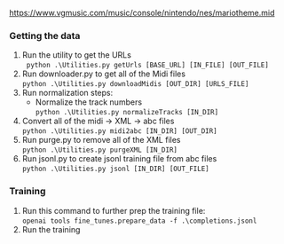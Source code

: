 https://www.vgmusic.com/music/console/nintendo/nes/mariotheme.mid

### Getting the data

1. Run the utility to get the URLs      
` 
    python .\Utilities.py getUrls [BASE_URL] [IN_FILE] [OUT_FILE]
`   
2. Run downloader.py to get all of the Midi files   
`
    python .\Utilities.py downloadMidis [OUT_DIR] [URLS_FILE]
`   
3. Run normalization steps:
    - Normalize the track numbers   
    `
        python .\Utilities.py normalizeTracks [IN_DIR]
    `   
4. Convert all of the midi -> XML -> abc files      
`
    python .\Utilities.py midi2abc [IN_DIR] [OUT_DIR]
`   
5. Run purge.py to remove all of the XML files      
`
    python .\Utilities.py purgeXML [IN_DIR]
`   
6. Run jsonl.py to create jsonl training file from abc files    
`
    python .\Utilities.py jsonl [IN_DIR] [OUT_FILE]
`

### Training

1. Run this command to further prep the training file:     
`
    openai tools fine_tunes.prepare_data -f .\completions.jsonl 
`
2. Run the training